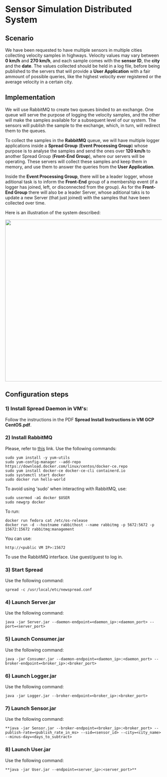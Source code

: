 # Sensor Simulation Distributed System

## Scenario

We have been requested to have multiple sensors in multiple cities collecting velocity samples in highways. Velocity values may vary between **0 km/h** and **270 km/h**, and each sample comes with the **sensor ID**, the **city** and the **date**. The values collected should be held in a log file, before being published to the servers that will provide a **User Application** with a fair ammount of possible queries, like the highest velocity ever registered or the average velocity in a certain city.

## Implementation

We will use RabbitMQ to create two queues binded to an exchange. One queue will serve the purpose of logging the velocity samples, and the other will make the samples available for a subsequent level of our system. The sensors will publish the sample to the exchange, which, in turn, will redirect them to the queues.

To collect the samples in the **RabbitMQ** queue, we will have multiple logger applications inside a **Spread Group** (**Event Processing Group**) whose purpose is to analyse the samples and send the ones over **120 km/h** to another Spread Group (**Front-End Group**), where our servers will be operating. These servers will collect these samples and keep them in memory, and use them to answer the queries from the **User Application**.

Inside the **Event Processing Group**, there will be a leader logger, whose aditional task is to inform the **Front-End** group of a membership event (if a logger has joined, left, or disconnected from the group). As for the **Front-End Group** there will also be a leader Server, whose aditional taks is to update a new Server (that just joined) with the samples that have been collected over time.

Here is an illustration of the system described:

<img src="https://user-images.githubusercontent.com/75852333/148682857-7369a1d5-39a9-499c-b4b0-a2d0e28daa34.png" width="520">

## Configuration steps

### 1) Install Spread Daemon in VM's:

Follow the instructions in the PDF **Spread Install Instructions in VM GCP CentOS.pdf**.

### 2) Install RabbitMQ

Please, refer to [this](https://docs.docker.com/engine/install/centos/) link. Use the following commands:  
```
sudo yum install -y yum-utils  
sudo yum-config-manager --add-repo https://download.docker.com/linux/centos/docker-ce.repo  
sudo yum install docker-ce docker-ce-cli containerd.io  
sudo systemctl start docker  
sudo docker run hello-world  
```

To avoid using 'sudo' when interacting with RabbitMQ, use:  
```
sudo usermod -aG docker $USER  
sudo newgrp docker  
```

To run:  
```
docker run fedora cat /etc/os-release  
docker run -d --hostname rabbithost --name rabbitmg -p 5672:5672 -p 15672:15672 rabbitmq:management  
```

You can use:
```
http://<public VM IP>:15672 
```
To use the RabbitMQ interface. Use guest/guest to log in. 

### 3) Start Spread  

Use the following command:  
```
spread -c /usr/local/etc/newspread.conf  
```

### 4) Launch Server.jar  

Use the following command:  
```
java -jar Server.jar --daemon-endpoint=<daemon_ip>:<daemon_port> --port=<server_port>  
```

### 5) Launch Consumer.jar  

Use the following command:  
```
java -jar Consumer.jar --daemon-endpoint=<daemon_ip>:<daemon_port> --broker-endpoint=<broker_ip>:<broker_port>  
```

### 6) Launch Logger.jar  

Use the following command:  
```
java -jar Logger.jar --broker-endpoint=<broker_ip>:<broker_port>  
```

### 7) Launch Sensor.jar  

Use the following command:  
```
**java -jar Sensor.jar --broker-endpoint=<broker_ip>:<broker_port> --publish-rate=<publish_rate_in_ms> --sid=<sensor_id> --city=<city_name> --minus-day=<days_to_subtract>  
```

### 8) Launch User.jar  

Use the following command: 
```
**java -jar User.jar --endpoint=<server_ip>:<server_port>**  
```
